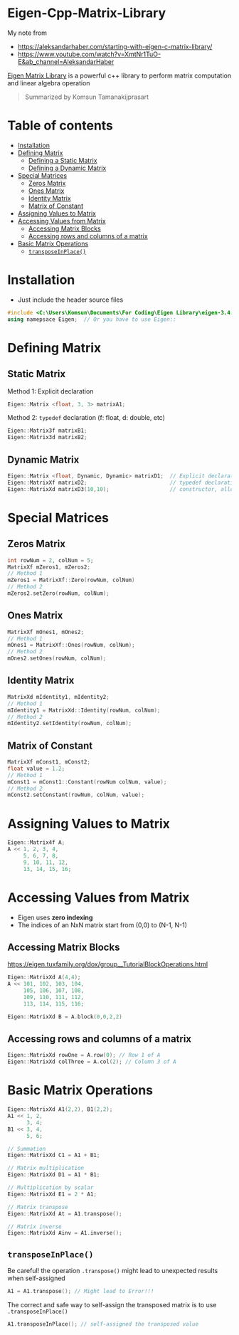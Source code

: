 # Eigen-Cpp-Matrix-Library
My note from 

- https://aleksandarhaber.com/starting-with-eigen-c-matrix-library/
- https://www.youtube.com/watch?v=XmtNr1TuO-E&ab_channel=AleksandarHaber

[Eigen Matrix Library](http://eigen.tuxfamily.org/index.php?title=Main_Page) is a powerful c++ library to perform matrix computation and linear algebra operation

> Summarized by Komsun Tamanakijprasart

Table of contents
=================

<!--ts-->
  * [Installation](#installation)
  * [Defining Matrix](#defining-matrix)
      * [Defining a Static Matrix](#static-matrix)
      * [Defining a Dynamic Matrix](#dynamic-matrix)
  * [Special Matrices](#special-matrices)
      * [Zeros Matrix](#zeros-matrix)
      * [Ones Matrix](#ones-matrix)
      * [Identity Matrix](#identity-matrix)
      * [Matrix of Constant](#matrix-of-constant)
  * [Assigning Values to Matrix](#assigning-values-to-matrix)
  * [Accessing Values from Matrix](#accessing-values-from-matrix)
      * [Accessing Matrix Blocks](#accessing-matrix-blocks) 
      * [Accessing rows and columns of a matrix](#accessing-rows-and-columns-of-a-matrix)
  * [Basic Matrix Operations](#basic-matrix-operations)
      * [`transposeInPlace()`](#transposeinplace)  

<!--te-->

# Installation
- Just include the header source files
```cpp
#include <C:\Users\Komsun\Documents\For Coding\Eigen Library\eigen-3.4.0\Eigen\Dense>
using namepsace Eigen;  // Or you have to use Eigen:: 
```

# Defining Matrix
## Static Matrix
Method 1: Explicit declaration
```cpp
Eigen::Matrix <float, 3, 3> matrixA1;
```
Method 2: `typedef` declaration (f: float, d: double, etc)
```cpp
Eigen::Matrix3f matrixB1;
Eigen::Matrix3d matrixB2;
```
## Dynamic Matrix
```cpp
Eigen::Matrix <float, Dynamic, Dynamic> matrixD1;  // Explicit declaration
Eigen::MatrixXf matrixD2;                          // typedef declaration (X:unknown size, f:float)
Eigen::MatrixXd matrixD3(10,10);                   // constructor, allocate memory but don't initialize (d:double)
```


# Special Matrices
## Zeros Matrix
```cpp
int rowNum = 2, colNum = 5;
MatrixXf mZeros1, mZeros2;
// Method 1
mZeros1 = MatrixXf::Zero(rowNum, colNum)
// Method 2
mZeros2.setZero(rowNum, colNum);
```
## Ones Matrix
```cpp
MatrixXf mOnes1, mOnes2;
// Method 1
mOnes1 = MatrixXf::Ones(rowNum, colNum);
// Method 2
mOnes2.setOnes(rowNum, colNum);
```

## Identity Matrix
```cpp
MatrixXd mIdentity1, mIdentity2;
// Method 1
mIdentity1 = MatrixXd::Identity(rowNum, colNum);
// Method 2
mIdentity2.setIdentity(rowNum, colNum);
```

## Matrix of Constant
```cpp
MatrixXf mConst1, mConst2;
float value = 1.2;
// Method 1
mConst1 = mConst1::Constant(rowNum colNum, value);
// Method 2
mConst2.setConstant(rowNum, colNum, value);
```

# Assigning Values to Matrix
```cpp
Eigen::Matrix4f A;
A << 1, 2, 3, 4,
     5, 6, 7, 8,
     9, 10, 11, 12,
     13, 14, 15, 16;
```

# Accessing Values from Matrix
- Eigen uses **zero indexing**
- The indices of an NxN matrix start from (0,0) to (N-1, N-1)
## Accessing Matrix Blocks
https://eigen.tuxfamily.org/dox/group__TutorialBlockOperations.html
```cpp
Eigen::MatrixXd A(4,4);
A << 101, 102, 103, 104,
     105, 106, 107, 108,
     109, 110, 111, 112,
     113, 114, 115, 116;

Eigen::MatrixXd B = A.block(0,0,2,2)
```
## Accessing rows and columns of a matrix
```cpp
Eigen::MatrixXd rowOne = A.row(0); // Row 1 of A
Eigen::MatrixXd colThree = A.col(2); // Column 3 of A
```

# Basic Matrix Operations
```cpp
Eigen::MatrixXd A1(2,2), B1(2,2);
A1 << 1, 2,
      3, 4;
B1 << 3, 4,
      5, 6;
```
```cpp
// Summation
Eigen::MatrixXd C1 = A1 + B1;

// Matrix multiplication
Eigen::MatrixXd D1 = A1 * B1;

// Multiplication by scalar
Eigen::MatrixXd E1 = 2 * A1;

// Matrix transpose
Eigen::MatrixXd At = A1.transpose();

// Matrix inverse
Eigen::MatrixXd Ainv = A1.inverse();
```
## `transposeInPlace()`
Be careful! the operation `.transpose()` might lead to unexpected results when self-assigned
```cpp
A1 = A1.transpose(); // Might lead to Error!!!
```
The correct and safe way to self-assign the transposed matrix is to use `.transposeInPlace()`
```cpp
A1.transposeInPlace(); // self-assigned the transposed value
```


